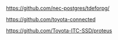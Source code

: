 ###

https://github.com/nec-postgres/tdeforpg/

https://github.com/toyota-connected

https://github.com/Toyota-ITC-SSD/proteus

